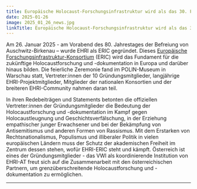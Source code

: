 ```yaml
---
title: Europäische Holocaust-Forschungsinfrastruktur wird als das 30. Forschungskonsortium der EU gegründet
date: 2025-01-26
image: 2025_01_26_news.jpg
linkTitle: Europäische Holocaust-Forschungsinfrastruktur wird als das 30. Forschungskonsortium der EU gegründet
---
```


Am 26. Januar 2025 - am Vorabend des 80. Jahrestages der Befreiung von Auschwitz-Birkenau – wurde EHRI als ERIC gegründet. Dieses [Europäische Forschungsinfrastruktur-Konsortium](https://research-and-innovation.ec.europa.eu/news/all-research-and-innovation-news/european-holocaust-research-infrastructure-becomes-30th-eu-recognised-research-consortium-major-2025-01-20_en) (ERIC) wird das Fundament für die zukünftige Holocaustforschung und -dokumentation in Europa und darüber hinaus bilden. Die feierliche Zeremonie fand im POLIN-Museum in Warschau statt, Vertreter:innen der 10 Gründungsmitglieder, langjährige EHRI-Projektmitglieder, Mitglieder der nationalen Konsortien und der breiteren EHRI-Community nahmen daran teil. 

In ihren Redebeiträgen und Statements betonten die offiziellen Vertreter:innen der Gründungsmitglieder die Bedeutung der Holocaustforschung und -dokumentation im Kampf gegen Holocaustleugnung und Geschichtsverfälschung, in der Erziehung empathischer junger Erwachsener und bei der Bekämpfung von Antisemitismus und anderen Formen von Rassismus. Mit dem Erstarken von Rechtsnationalismus, Populismus und illiberaler Politik in vielen europäischen Ländern muss der Schutz der akademischen Freiheit im Zentrum dessen stehen, wofür EHRI-ERIC steht und kämpft. Österreich ist eines der Gründungsmitglieder - das VWI als koordinierende Institution von EHRI-AT freut sich auf die Zusammenarbeit mit den österreichischen Partnern, um  grenzüberschreitende Holocaustforschung und -dokumentation zu ermöglichen.

---